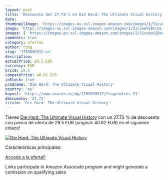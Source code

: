 ```yaml
---
layout: post
title: 'Descuento del 27.73 % en Die Hard: The Ultimate Visual History'
date: 
thumbnailImage: 'https://images-eu.ssl-images-amazon.com/images/I/51cvew%2BncbL._SL200_.jpg'
image: 'https://images-eu.ssl-images-amazon.com/images/I/51cvew%2BncbL._SL200_.jpg'
images: [ 'https://images-eu.ssl-images-amazon.com/images/I/51cvew%2BncbL._SL200_.jpg' ]
comments: true
category: ofertas
author: ring
slug: '1789090512-es'
description:
actualPrice: 29.5 EUR
currency: EUR
price: 29.5
comparePrice: 40.82 EUR
inStock: true
prodname: 'Die Hard: The Ultimate Visual History'
country: 'es'
buyurl: 'https://www.amazon.es/dp/1789090512/?tag=tolees-21'
descuento: '27.73'
titulo: 'Die Hard: The Ultimate Visual History'
---
```


Tienes [Die Hard: The Ultimate Visual History](https://www.amazon.es/dp/1789090512/?tag=tolees-21) con un 27.73 % de descuento con precio de oferta de 29.5 EUR (original: 40.82 EUR) en el siguiente enlace!

[![Die Hard: The Ultimate Visual History](https://images-eu.ssl-images-amazon.com/images/I/51cvew%2BncbL._SL200_.jpg)](https://www.amazon.es/dp/1789090512/?tag=tolees-21)

Características principales:


[Accede a la oferta!!](https://www.amazon.es/dp/1789090512/?tag=tolees-21)

Links participate in Amazon Associate program and might generate a comission on qualifying sales



